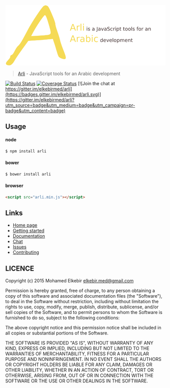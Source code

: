![alt text](github-cover.png)

> [Arli](http://elkebirmed.github.io/arli/) - JavaScript tools for an Arabic development

[![Build Status](https://travis-ci.org/elkebirmed/arli.svg?branch=master)](https://travis-ci.org/elkebirmed/arli)
[![Coverage Status](https://coveralls.io/repos/elkebirmed/arli/badge.svg?branch=master&service=github)](https://coveralls.io/github/elkebirmed/arli?branch=master)
[![Join the chat at https://gitter.im/elkebirmed/arli](https://badges.gitter.im/elkebirmed/arli.svg)](https://gitter.im/elkebirmed/arli?utm_source=badge&utm_medium=badge&utm_campaign=pr-badge&utm_content=badge)

## Usage

#### node

```bash
$ npm install arli
```

#### bower

```bash
$ bower install arli
```

#### browser

```html
<script src="arli.min.js"></script>
```

## Links
- [Home page](http://elkebirmed.github.io/arli/)
- [Getting started](http://elkebirmed.github.io/arli/get-started.html)
- [Documentation](http://elkebirmed.github.io/arli/api.html)
- [Chat](https://gitter.im/elkebirmed/arli)
- [Issues](https://github.com/elkebirmed/arli/issues)
- [Contributing](https://github.com/elkebirmed/arli/CONTRIBUTING.md)

## LICENCE

Copyright (c) 2015 Mohamed Elkebir <elkebir.med@gmail.com>

Permission is hereby granted, free of charge, to any person
obtaining a copy of this software and associated documentation
files (the "Software"), to deal in the Software without
restriction, including without limitation the rights to use,
copy, modify, merge, publish, distribute, sublicense, and/or sell
copies of the Software, and to permit persons to whom the
Software is furnished to do so, subject to the following
conditions:

The above copyright notice and this permission notice shall be
included in all copies or substantial portions of the Software.

THE SOFTWARE IS PROVIDED "AS IS", WITHOUT WARRANTY OF ANY KIND,
EXPRESS OR IMPLIED, INCLUDING BUT NOT LIMITED TO THE WARRANTIES
OF MERCHANTABILITY, FITNESS FOR A PARTICULAR PURPOSE AND
NONINFRINGEMENT. IN NO EVENT SHALL THE AUTHORS OR COPYRIGHT
HOLDERS BE LIABLE FOR ANY CLAIM, DAMAGES OR OTHER LIABILITY,
WHETHER IN AN ACTION OF CONTRACT, TORT OR OTHERWISE, ARISING
FROM, OUT OF OR IN CONNECTION WITH THE SOFTWARE OR THE USE OR
OTHER DEALINGS IN THE SOFTWARE.
